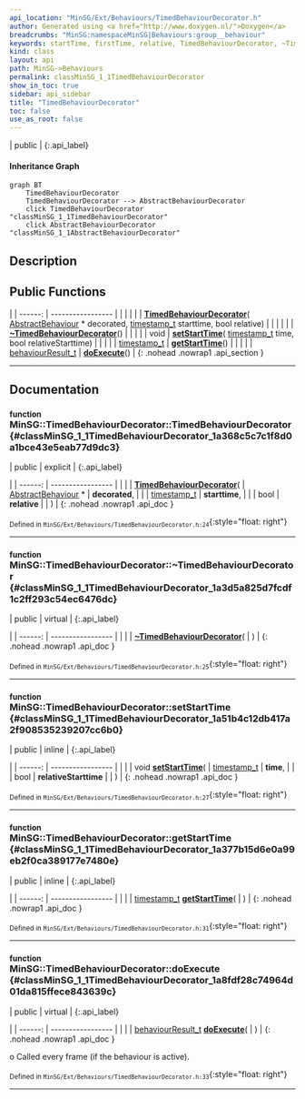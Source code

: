 ```yaml
---
api_location: "MinSG/Ext/Behaviours/TimedBehaviourDecorator.h"
author: Generated using <a href="http://www.doxygen.nl/">Doxygen</a>
breadcrumbs: "MinSG:namespaceMinSG|Behaviours:group__behaviour"
keywords: startTime, firstTime, relative, TimedBehaviourDecorator, ~TimedBehaviourDecorator, setStartTime, getStartTime, doExecute
kind: class
layout: api
path: MinSG->Behaviours
permalink: classMinSG_1_1TimedBehaviourDecorator
show_in_toc: true
sidebar: api_sidebar
title: "TimedBehaviourDecorator"
toc: false
use_as_root: false
---
```


| public |
{:.api_label}

#### Inheritance Graph

```mermaid
graph BT
	TimedBehaviourDecorator
	TimedBehaviourDecorator --> AbstractBehaviourDecorator
	click TimedBehaviourDecorator "classMinSG_1_1TimedBehaviourDecorator"
	click AbstractBehaviourDecorator "classMinSG_1_1AbstractBehaviourDecorator"
```

## Description





## Public Functions

|
| ------: | ----------------- |
|  | |
|  | **[TimedBehaviourDecorator](#classMinSG_1_1TimedBehaviourDecorator_1a368c5c7c1f8d0a1bce43e5eab77d9dc3)**( [AbstractBehaviour](classMinSG_1_1AbstractBehaviour) * decorated,  [timestamp_t](classMinSG_1_1Behavior#classMinSG_1_1Behavior_1a5a2c4437843f9fce32c9840894799c8f)  starttime, bool relative) |
|  | |
|  | **[~TimedBehaviourDecorator](#classMinSG_1_1TimedBehaviourDecorator_1a3d5a825d7fcdf1c2ff293c54ec6476dc)**() |
|  | |
| void | **[setStartTime](#classMinSG_1_1TimedBehaviourDecorator_1a51b4c12db417a2f908535239207cc6b0)**( [timestamp_t](classMinSG_1_1Behavior#classMinSG_1_1Behavior_1a5a2c4437843f9fce32c9840894799c8f)  time, bool relativeStarttime) |
|  | |
| [timestamp_t](classMinSG_1_1Behavior#classMinSG_1_1Behavior_1a5a2c4437843f9fce32c9840894799c8f) | **[getStartTime](#classMinSG_1_1TimedBehaviourDecorator_1a377b15d6e0a99eb2f0ca389177e7480e)**() |
|  | |
| [behaviourResult_t](classMinSG_1_1Behavior#classMinSG_1_1Behavior_1afbd60a8df73dc581d2d00a1483f630ef) | **[doExecute](#classMinSG_1_1TimedBehaviourDecorator_1a8fdf28c74964d01da815ffece843639c)**() |
{: .nohead .nowrap1 .api_section }


-------------------------------------------------------------------

## Documentation

### <small>function</small><br/> MinSG::TimedBehaviourDecorator::TimedBehaviourDecorator {#classMinSG_1_1TimedBehaviourDecorator_1a368c5c7c1f8d0a1bce43e5eab77d9dc3}

| public | explicit |
{:.api_label}

|
| ------: | ----------------- |
|  |
|  **[TimedBehaviourDecorator](#classMinSG_1_1TimedBehaviourDecorator_1a368c5c7c1f8d0a1bce43e5eab77d9dc3)**( |  [AbstractBehaviour](classMinSG_1_1AbstractBehaviour) * | **decorated**, |
| |  [timestamp_t](classMinSG_1_1Behavior#classMinSG_1_1Behavior_1a5a2c4437843f9fce32c9840894799c8f)  | **starttime**, |
| | bool | **relative** |
|   ) |
{: .nohead .nowrap1 .api_doc }





<sub>Defined in `MinSG/Ext/Behaviours/TimedBehaviourDecorator.h:24`</sub>{:style="float: right"}

-------------------------------------------------------------------

### <small>function</small><br/> MinSG::TimedBehaviourDecorator::~TimedBehaviourDecorator {#classMinSG_1_1TimedBehaviourDecorator_1a3d5a825d7fcdf1c2ff293c54ec6476dc}

| public | virtual |
{:.api_label}

|
| ------: | ----------------- |
|  |
|  **[~TimedBehaviourDecorator](#classMinSG_1_1TimedBehaviourDecorator_1a3d5a825d7fcdf1c2ff293c54ec6476dc)**( |  ) |
{: .nohead .nowrap1 .api_doc }





<sub>Defined in `MinSG/Ext/Behaviours/TimedBehaviourDecorator.h:25`</sub>{:style="float: right"}

-------------------------------------------------------------------

### <small>function</small><br/> MinSG::TimedBehaviourDecorator::setStartTime {#classMinSG_1_1TimedBehaviourDecorator_1a51b4c12db417a2f908535239207cc6b0}

| public | inline |
{:.api_label}

|
| ------: | ----------------- |
|  |
| void **[setStartTime](#classMinSG_1_1TimedBehaviourDecorator_1a51b4c12db417a2f908535239207cc6b0)**( |  [timestamp_t](classMinSG_1_1Behavior#classMinSG_1_1Behavior_1a5a2c4437843f9fce32c9840894799c8f)  | **time**, |
| | bool | **relativeStarttime** |
|   ) |
{: .nohead .nowrap1 .api_doc }





<sub>Defined in `MinSG/Ext/Behaviours/TimedBehaviourDecorator.h:27`</sub>{:style="float: right"}

-------------------------------------------------------------------

### <small>function</small><br/> MinSG::TimedBehaviourDecorator::getStartTime {#classMinSG_1_1TimedBehaviourDecorator_1a377b15d6e0a99eb2f0ca389177e7480e}

| public | inline |
{:.api_label}

|
| ------: | ----------------- |
|  |
| [timestamp_t](classMinSG_1_1Behavior#classMinSG_1_1Behavior_1a5a2c4437843f9fce32c9840894799c8f) **[getStartTime](#classMinSG_1_1TimedBehaviourDecorator_1a377b15d6e0a99eb2f0ca389177e7480e)**( |  ) |
{: .nohead .nowrap1 .api_doc }





<sub>Defined in `MinSG/Ext/Behaviours/TimedBehaviourDecorator.h:31`</sub>{:style="float: right"}

-------------------------------------------------------------------

### <small>function</small><br/> MinSG::TimedBehaviourDecorator::doExecute {#classMinSG_1_1TimedBehaviourDecorator_1a8fdf28c74964d01da815ffece843639c}

| public | virtual |
{:.api_label}

|
| ------: | ----------------- |
|  |
| [behaviourResult_t](classMinSG_1_1Behavior#classMinSG_1_1Behavior_1afbd60a8df73dc581d2d00a1483f630ef) **[doExecute](#classMinSG_1_1TimedBehaviourDecorator_1a8fdf28c74964d01da815ffece843639c)**( |  ) |
{: .nohead .nowrap1 .api_doc }



o Called every frame (if the behaviour is active).



<sub>Defined in `MinSG/Ext/Behaviours/TimedBehaviourDecorator.h:33`</sub>{:style="float: right"}

-------------------------------------------------------------------

